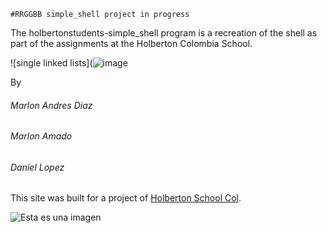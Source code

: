 `#RRGGBB simple_shell project in progress`

The holbertonstudents-simple_shell program is a recreation of the shell as part of the assignments at the Holberton Colombia School.

![single linked lists](![image](https://user-images.githubusercontent.com/98677728/184031425-6f2b87a6-09b7-4cc2-b70e-b448cbeb0ffa.png)




By
###### Marlon Andres Diaz 
###### Marlon Amado
###### Daniel Lopez

This site was built for a project of [Holberton School Col](https://www.holbertoncolombia.com/).

![Esta es una imagen](C:\Users\mdref\Downloads\145311672-53ee1362-943a-4a60-896b-08057bfcdcfe.png)
